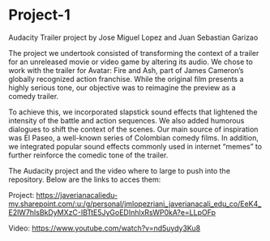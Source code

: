 # Project-1
Audacity Trailer project by Jose Miguel Lopez and Juan Sebastian Garizao

The project we undertook consisted of transforming the context of a trailer for an unreleased movie or video game by altering its audio. We chose to work with the trailer for Avatar: Fire and Ash, part of James Cameron’s globally recognized action franchise. While the original film presents a highly serious tone, our objective was to reimagine the preview as a comedy trailer.

To achieve this, we incorporated slapstick sound effects that lightened the intensity of the battle and action sequences. We also added humorous dialogues to shift the context of the scenes. Our main source of inspiration was El Paseo, a well-known series of Colombian comedy films. In addition, we integrated popular sound effects commonly used in internet “memes” to further reinforce the comedic tone of the trailer.

The Audacity project and the video where to large to push into the repository. Below are the links to acces them:

Project: https://javerianacaliedu-my.sharepoint.com/:u:/g/personal/jmlopezriani_javerianacali_edu_co/EeK4_E2lW7hIsBkDyMXzC-IBTtE5JyGoEDInhlxRsWP0kA?e=LLpOFp

Video: https://www.youtube.com/watch?v=nd5uydy3Ku8
